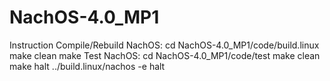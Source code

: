 # NachOS-4.0_MP1
Instruction
Compile/Rebuild NachOS:
  cd NachOS-4.0_MP1/code/build.linux
  make clean
  make
Test NachOS:
  cd NachOS-4.0_MP1/code/test
  make clean
  make halt
  ../build.linux/nachos -e halt
